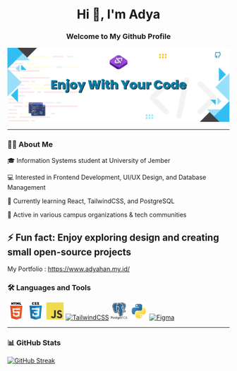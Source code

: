 <h1 align="center">Hi 👋, I'm Adya</h1>
<h3 align="center">Welcome to My Github Profile</h3>

![Banner Github Profile](banner.png)

---

### 👨‍💻 About Me
🎓 Information Systems student at University of Jember

💻 Interested in Frontend Development, UI/UX Design, and Database Management

🌱 Currently learning React, TailwindCSS, and PostgreSQL

🚀 Active in various campus organizations & tech communities

⚡ Fun fact: Enjoy exploring design and creating small open-source projects
---
My Portfolio : https://www.adyahan.my.id/

### 🛠️ Languages and Tools

[<img src="https://raw.githubusercontent.com/devicons/devicon/master/icons/html5/html5-original-wordmark.svg" alt="HTML5" width="40"/>](https://www.w3.org/html/)
[<img src="https://raw.githubusercontent.com/devicons/devicon/master/icons/css3/css3-original-wordmark.svg" alt="CSS3" width="40"/>](https://www.w3schools.com/css/)
[<img src="https://raw.githubusercontent.com/devicons/devicon/master/icons/javascript/javascript-original.svg" alt="JavaScript" width="40"/>](https://developer.mozilla.org/en-US/docs/Web/JavaScript)
[<img src="https://www.vectorlogo.zone/logos/tailwindcss/tailwindcss-icon.svg" alt="TailwindCSS" width="40"/>](https://tailwindcss.com/)
[<img src="https://raw.githubusercontent.com/devicons/devicon/master/icons/postgresql/postgresql-original-wordmark.svg" alt="PostgreSQL" width="40"/>](https://www.postgresql.org)
[<img src="https://raw.githubusercontent.com/devicons/devicon/master/icons/python/python-original.svg" alt="Python" width="40"/>](https://www.python.org)
[<img src="https://www.vectorlogo.zone/logos/figma/figma-icon.svg" alt="Figma" width="40"/>](https://www.figma.com/)

---

### 📊 GitHub Stats

[![GitHub Streak](https://streak-stats.demolab.com?user=Adya30&theme=dark&hide_border=true)](https://git.io/streak-stats)
